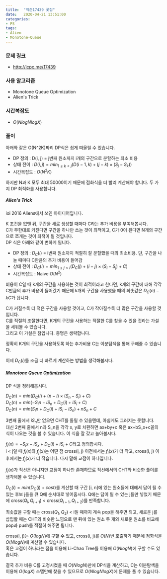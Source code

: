 ```yaml
---
title:  "백준17439 꽃집"
date:   2020-04-21 13:51:00
categories:
- PS
tags:
- Alien
- Monotone-Queue
---
```


### 문제 링크
* http://icpc.me/17439

### 사용 알고리즘
* Monotone Queue Optimization
* Alien's Trick

### 시간복잡도
* $O(N log N log X)$

### 풀이
아래와 같은 O(N^2K)짜리 DP식은 쉽게 떠올릴 수 있습니다.
* DP 정의 : D(i, j) = j번째 원소까지 i개의 구간으로 분할하는 최소 비용
* 상태 전이 : $\displaystyle D(i, j) = min_{1 ≤ k < j}(D(i-1, k) + (j - k)\times(S_j - S_k))$
* 시간복잡도 : $O(N^2K)$

하지만 N과 K 모두 최대 50000이기 때문에 점화식을 더 빨리 계산해야 합니다. 두 가지 DP 최적화를 사용합니다.

##### Alien's Trick
ioi 2016 Aliens에서 쓰인 아이디어입니다.

K 조건을 없앤 뒤, 구간을 새로 생성할 때마다 C라는 추가 비용을 부여해봅시다.<br>
C가 무한대로 커진다면 구간을 하나만 쓰는 것이 최적이고, C가 0이 된다면 N개의 구간으로 쪼개는 것이 최적이 될 것입니다.<br>
DP 식은 아래와 같이 변하게 됩니다.
* DP 정의 : $D_C(i)$ = i번째 원소까지 적절히 잘 분할했을 때의 최소비용. 단, 구간을 나눌 때마다 C만큼의 추가 비용이 들어감
* 상태 전이 : $\displaystyle D_C(i) = min_{1 ≤ j < i}(D_C(j) + (i-j)\times(S_i-S_j) + C)$
* 시간복잡도 : Naive $O(N^2)$

비용이 C일 때 k개의 구간을 사용하는 것이 최적이라고 한다면, k개의 구간에 대해 각각 C만큼의 추가 비용이 들어갔기 때문에 k개의 구간을 사용했을 때의 최솟값은 $D_C(n) - kC$가 됩니다.

C가 커질수록 더 적은 구간을 사용할 것이고, C가 작아질수록 더 많은 구간을 사용할 것입니다.<br>
C를 적절히 조절한다면, K개의 구간을 사용하는 적절한 C를 찾을 수 있을 것라는 가설을 세워볼 수 있습니다.<br>
그리고 이 가설은 참입니다. 증명은 생략합니다.

정확히 K개의 구간을 사용하도록 하는 추가비용 C는 이분탐색을 통해 구해줄 수 있습니다.

이제 $D_C(i)$를 조금 더 빠르게 계산하는 방법을 생각해봅시다.

##### Monotone Queue Optimization
DP 식을 정리해봅시다.

$\displaystyle D_C(n) = min(D_C(i) + (n-i)\times(S_n-S_i)+C)$<br>
$\displaystyle D_C(n) = min(-S_in-iS_n+D_C(i)+iS_i+C)$<br>
$\displaystyle D_C(n) = min(S_in+D_C(i)+iS_i-iS_n)+nS_n+C$

3번째 줄에서 $iS_n$만 없으면 CHT를 돌릴 수 있을텐데, 아쉽게도 그러지는 못합니다.<br>
대신 2번째 줄에서 n과 S_n을 각각 x, y로 치환하면 ax+by+c 혹은 ax+bS_x+c꼴의 식이 나오는 것을 볼 수 있습니다. 이 식을 잘 갖고 놀아봅시다.

$f_i(x) = -S_ix-iS_x+D_C(i)+iS_i+C$라고 정의합시다.<br>
i < j일 때 $f_i(x)$와 $f_j(x)$는 어떤 점 cross(i, j) 이전에서는 $f_i(x)$가 더 작고, cross(i, j) 이후에서는 $f_j(x)$가 더 작습니다. 다시 말해 교점이 하나입니다.

$f_i(x)$가 직선은 아니지만 교점이 하나만 존재하므로 직선에서의 CHT와 비슷한 풀이를 생각해볼 수 있습니다.

$D_C(i) = min(D_C(j)+cost)$를 계산할 때 구간 [i, n]에 있는 원소들에 대해서 답이 될 수 있는 후보 j들을 큐 Q에 순서대로 넣어줍시다. Q에는 답이 될 수 있는 j들만 넣었기 때문에 cross($Q_i, Q_{i+1}$) < cross($Q_{i+1}, Q_{i+2}$)를 만족합니다.

최솟값을 구할 때는 cross($Q_1, Q_2$) < i일 때까지 계속 pop을 해주면 되고, 새로운 j를 삽입할 때는 CHT와 비슷한 느낌으로 맨 뒤에 있는 원소 두 개와 새로운 원소를 비교해 pop과 push를 적절히 해주면 됩니다.

cross(i, j)는 $O(log N)$에 구할 수 있고, cross(i, j)를 $O(N)$번 호출하기 때문에 점화식을 $O(N log N)$에 계산할 수 있습니다.<br>
혹은 교점이 하나라는 점을 이용해 Li-Chao Tree를 이용해 $O(N log N)$에 구할 수도 있습니다.

결국 추가 비용 C를 고정시켰을 때 $O(N log N)$만에 DP식을 계산하고, C는 이분탐색을 이용해 $O(log X)$ 스텝만에 찾을 수 있으므로 $O(N log N log X)$에 문제를 풀 수 있습니다.
